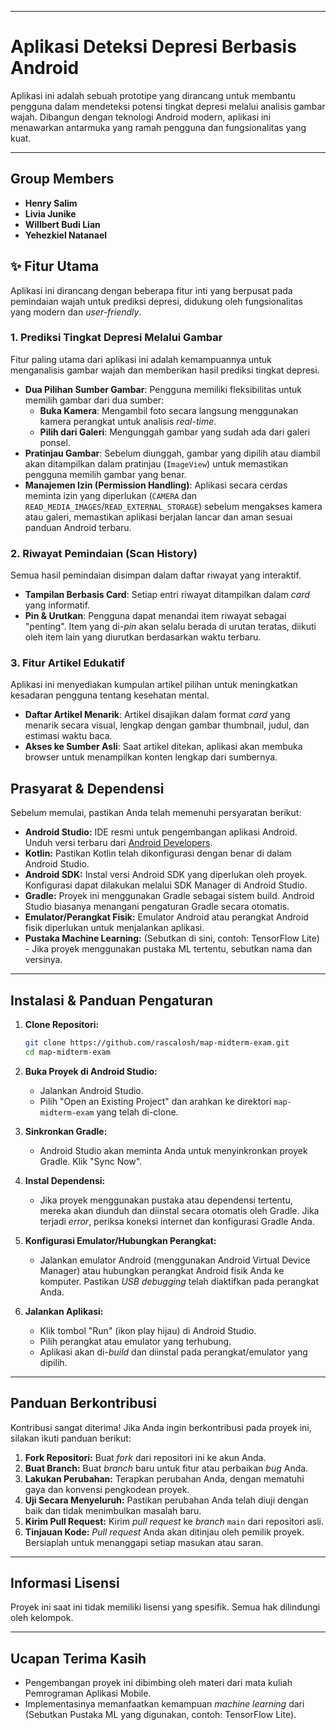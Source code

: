
---

# Aplikasi Deteksi Depresi Berbasis Android

Aplikasi ini adalah sebuah prototipe yang dirancang untuk membantu pengguna dalam mendeteksi potensi tingkat depresi melalui analisis gambar wajah. Dibangun dengan teknologi Android modern, aplikasi ini menawarkan antarmuka yang ramah pengguna dan fungsionalitas yang kuat.

---

## **Group Members**
* **Henry Salim**
* **Livia Junike**
* **Willbert Budi Lian**
* **Yehezkiel Natanael**


## ✨ Fitur Utama

Aplikasi ini dirancang dengan beberapa fitur inti yang berpusat pada pemindaian wajah untuk prediksi depresi, didukung oleh fungsionalitas yang modern dan *user-friendly*.

### 1. Prediksi Tingkat Depresi Melalui Gambar
Fitur paling utama dari aplikasi ini adalah kemampuannya untuk menganalisis gambar wajah dan memberikan hasil prediksi tingkat depresi.

- **Dua Pilihan Sumber Gambar**: Pengguna memiliki fleksibilitas untuk memilih gambar dari dua sumber:
  - **Buka Kamera**: Mengambil foto secara langsung menggunakan kamera perangkat untuk analisis *real-time*.
  - **Pilih dari Galeri**: Mengunggah gambar yang sudah ada dari galeri ponsel.
- **Pratinjau Gambar**: Sebelum diunggah, gambar yang dipilih atau diambil akan ditampilkan dalam pratinjau (`ImageView`) untuk memastikan pengguna memilih gambar yang benar.
- **Manajemen Izin (Permission Handling)**: Aplikasi secara cerdas meminta izin yang diperlukan (`CAMERA` dan `READ_MEDIA_IMAGES`/`READ_EXTERNAL_STORAGE`) sebelum mengakses kamera atau galeri, memastikan aplikasi berjalan lancar dan aman sesuai panduan Android terbaru.

### 2. Riwayat Pemindaian (Scan History)
Semua hasil pemindaian disimpan dalam daftar riwayat yang interaktif.

- **Tampilan Berbasis Card**: Setiap entri riwayat ditampilkan dalam *card* yang informatif.
- **Pin & Urutkan**: Pengguna dapat menandai item riwayat sebagai "penting". Item yang di-*pin* akan selalu berada di urutan teratas, diikuti oleh item lain yang diurutkan berdasarkan waktu terbaru.

### 3. Fitur Artikel Edukatif
Aplikasi ini menyediakan kumpulan artikel pilihan untuk meningkatkan kesadaran pengguna tentang kesehatan mental.

- **Daftar Artikel Menarik**: Artikel disajikan dalam format *card* yang menarik secara visual, lengkap dengan gambar thumbnail, judul, dan estimasi waktu baca.
- **Akses ke Sumber Asli**: Saat artikel ditekan, aplikasi akan membuka browser untuk menampilkan konten lengkap dari sumbernya.

## Prasyarat & Dependensi

Sebelum memulai, pastikan Anda telah memenuhi persyaratan berikut:

  * **Android Studio:** IDE resmi untuk pengembangan aplikasi Android. Unduh versi terbaru dari [Android Developers](https://developer.android.com/studio).
  * **Kotlin:** Pastikan Kotlin telah dikonfigurasi dengan benar di dalam Android Studio.
  * **Android SDK:** Instal versi Android SDK yang diperlukan oleh proyek. Konfigurasi dapat dilakukan melalui SDK Manager di Android Studio.
  * **Gradle:** Proyek ini menggunakan Gradle sebagai sistem build. Android Studio biasanya menangani pengaturan Gradle secara otomatis.
  * **Emulator/Perangkat Fisik:** Emulator Android atau perangkat Android fisik diperlukan untuk menjalankan aplikasi.
  * **Pustaka Machine Learning:** (Sebutkan di sini, contoh: TensorFlow Lite) - Jika proyek menggunakan pustaka ML tertentu, sebutkan nama dan versinya.

-----

## Instalasi & Panduan Pengaturan

1.  **Clone Repositori:**

    ```bash
    git clone https://github.com/rascalosh/map-midterm-exam.git
    cd map-midterm-exam
    ```

2.  **Buka Proyek di Android Studio:**

      * Jalankan Android Studio.
      * Pilih "Open an Existing Project" dan arahkan ke direktori `map-midterm-exam` yang telah di-clone.

3.  **Sinkronkan Gradle:**

      * Android Studio akan meminta Anda untuk menyinkronkan proyek Gradle. Klik "Sync Now".

4.  **Instal Dependensi:**

      * Jika proyek menggunakan pustaka atau dependensi tertentu, mereka akan diunduh dan diinstal secara otomatis oleh Gradle. Jika terjadi *error*, periksa koneksi internet dan konfigurasi Gradle Anda.

5.  **Konfigurasi Emulator/Hubungkan Perangkat:**

      * Jalankan emulator Android (menggunakan Android Virtual Device Manager) atau hubungkan perangkat Android fisik Anda ke komputer. Pastikan *USB debugging* telah diaktifkan pada perangkat Anda.

6.  **Jalankan Aplikasi:**

      * Klik tombol "Run" (ikon play hijau) di Android Studio.
      * Pilih perangkat atau emulator yang terhubung.
      * Aplikasi akan di-*build* dan diinstal pada perangkat/emulator yang dipilih.

-----

## Panduan Berkontribusi

Kontribusi sangat diterima! Jika Anda ingin berkontribusi pada proyek ini, silakan ikuti panduan berikut:

1.  **Fork Repositori:** Buat *fork* dari repositori ini ke akun Anda.
2.  **Buat Branch:** Buat *branch* baru untuk fitur atau perbaikan *bug* Anda.
3.  **Lakukan Perubahan:** Terapkan perubahan Anda, dengan mematuhi gaya dan konvensi pengkodean proyek.
4.  **Uji Secara Menyeluruh:** Pastikan perubahan Anda telah diuji dengan baik dan tidak menimbulkan masalah baru.
5.  **Kirim Pull Request:** Kirim *pull request* ke *branch* `main` dari repositori asli.
6.  **Tinjauan Kode:** *Pull request* Anda akan ditinjau oleh pemilik proyek. Bersiaplah untuk menanggapi setiap masukan atau saran.

-----

## Informasi Lisensi

Proyek ini saat ini tidak memiliki lisensi yang spesifik. Semua hak dilindungi oleh kelompok.

-----

## Ucapan Terima Kasih

  * Pengembangan proyek ini dibimbing oleh materi dari mata kuliah Pemrograman Aplikasi Mobile.
  * Implementasinya memanfaatkan kemampuan *machine learning* dari (Sebutkan Pustaka ML yang digunakan, contoh: TensorFlow Lite).
